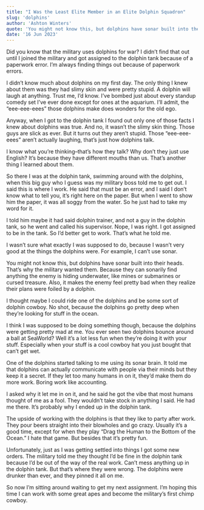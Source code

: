```yaml
---
title: "I Was the Least Elite Member in an Elite Dolphin Squadron"
slug: 'dolphins'
author: 'Ashton Winters'
quote: 'You might not know this, but dolphins have sonar built into their heads. That’s why the military wanted them. Because they can sonarily find anything the enemy is hiding underwater, like mines or submarines or cursed treasure.'
date: '16 Jun 2023'
---
```


Did you know that the military uses dolphins for war? I didn’t find that out until I joined the military and got assigned to the dolphin tank because of a paperwork error. I’m always finding things out because of paperwork errors.

I didn’t know much about dolphins on my first day. The only thing I knew about them was they had slimy skin and were pretty stupid. A dolphin will laugh at anything. Trust me, I’d know. I’ve bombed just about every standup comedy set I’ve ever done except for ones at the aquarium. I’ll admit, the “eee-eee-eees” those dolphins make does wonders for the old ego.

Anyway, when I got to the dolphin tank I found out only one of those facts I knew about dolphins was true. And no, it wasn’t the slimy skin thing. Those guys are slick as ever. But it turns out they aren’t stupid. Those “eee-eee-eees” aren’t actually laughing, that’s just how dolphins talk.

I know what you’re thinking–that’s how they talk? Why don’t they just use English? It’s because they have different mouths than us. That’s another thing I learned about them.

So there I was at the dolphin tank, swimming around with the dolphins, when this big guy who I guess was my military boss told me to get out. I said this is where I work. He said that must be an error, and I said I don’t know what to tell you, it’s right here on the paper. But when I went to show him the paper, it was all soggy from the water. So he just had to take my word for it.

I told him maybe it had said dolphin trainer, and not a guy in the dolphin tank, so he went and called his supervisor. Nope, I was right. I got assigned to be in the tank. So I’d better get to work. That’s what he told me.

I wasn’t sure what exactly I was supposed to do, because I wasn’t very good at the things the dolphins were. For example, I can’t use sonar.

You might not know this, but dolphins have sonar built into their heads. That’s why the military wanted them. Because they can sonarily find anything the enemy is hiding underwater, like mines or submarines or cursed treasure. Also, it makes the enemy feel pretty bad when they realize their plans were foiled by a dolphin.

I thought maybe I could ride one of the dolphins and be some sort of dolphin cowboy. No shot, because the dolphins go pretty deep when they’re looking for stuff in the ocean.

I think I was supposed to be doing something though, because the dolphins were getting pretty mad at me. You ever seen two dolphins bounce around a ball at SeaWorld? Well it’s a lot less fun when they’re doing it with your stuff. Especially when your stuff is a cool cowboy hat you just bought that can’t get wet.

One of the dolphins started talking to me using its sonar brain. It told me that dolphins can actually communicate with people via their minds but they keep it a secret. If they let too many humans in on it, they’d make them do more work. Boring work like accounting.

I asked why it let me in on it, and he said he got the vibe that most humans thought of me as a fool. They wouldn’t take stock in anything I said. He had me there. It’s probably why I ended up in the dolphin tank.

The upside of working with the dolphins is that they like to party after work. They pour beers straight into their blowholes and go crazy. Usually it’s a good time, except for when they play “Drag the Human to the Bottom of the Ocean.” I hate that game. But besides that it’s pretty fun.

Unfortunately, just as I was getting settled into things I got some new orders. The military told me they thought I’d be fine in the dolphin tank because I’d be out of the way of the real work. Can’t mess anything up in the dolphin tank. But that’s where they were wrong. The dolphins were drunker than ever, and they pinned it all on me.

So now I’m sitting around waiting to get my next assignment. I’m hoping this time I can work with some great apes and become the military’s first chimp cowboy.
